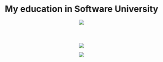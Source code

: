 <h1 align="center">My education in Software University</h1>

<p align= "center" >
  <a href="https://softuni.bg/">
    <img src ="https://github.com/YaniLozanov/Software-University/blob/master/Images/Gifs/C%23_Gifgif.gif">
  </a>
</p>
<h2 align="center"></h2>

</br>

<p align="center">
  <a href="Entry Module">
   <img src="https://github.com/YaniLozanov/Software-University/blob/master/Images/Gifs/Python.gif">
  </a>
</p>

<p align="center">
  <a href="Entry Module/01.Programming Basics/">
    <img src="https://github.com/YaniLozanov/Software-University/blob/master/Images/Gifs/QA.gif">
  </a>
</p>



